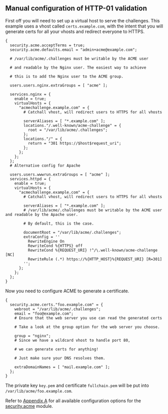 ## Manual configuration of HTTP-01 validation

First off you will need to set up a virtual host to serve the challenges. This example uses a vhost called `certs.example.com`, with the intent that you will generate certs for all your vhosts and redirect everyone to HTTPS.

```programlisting
{
  security.acme.acceptTerms = true;
  security.acme.defaults.email = "admin+acme@example.com";

  # /var/lib/acme/.challenges must be writable by the ACME user

  # and readable by the Nginx user. The easiest way to achieve

  # this is to add the Nginx user to the ACME group.

  users.users.nginx.extraGroups = [ "acme" ];

  services.nginx = {
    enable = true;
    virtualHosts = {
      "acmechallenge.example.com" = {
        # Catchall vhost, will redirect users to HTTPS for all vhosts

        serverAliases = [ "*.example.com" ];
        locations."/.well-known/acme-challenge" = {
          root = "/var/lib/acme/.challenges";
        };
        locations."/" = {
          return = "301 https://$host$request_uri";
        };
      };
    };
  };
  # Alternative config for Apache

  users.users.wwwrun.extraGroups = [ "acme" ];
  services.httpd = {
    enable = true;
    virtualHosts = {
      "acmechallenge.example.com" = {
        # Catchall vhost, will redirect users to HTTPS for all vhosts

        serverAliases = [ "*.example.com" ];
        # /var/lib/acme/.challenges must be writable by the ACME user and readable by the Apache user.

        # By default, this is the case.

        documentRoot = "/var/lib/acme/.challenges";
        extraConfig = ''
          RewriteEngine On
          RewriteCond %{HTTPS} off
          RewriteCond %{REQUEST_URI} !^/\.well-known/acme-challenge [NC]
          RewriteRule (.*) https://%{HTTP_HOST}%{REQUEST_URI} [R=301]
        '';
      };
    };
  };
}
```

Now you need to configure ACME to generate a certificate.

```programlisting
{
  security.acme.certs."foo.example.com" = {
    webroot = "/var/lib/acme/.challenges";
    email = "foo@example.com";
    # Ensure that the web server you use can read the generated certs

    # Take a look at the group option for the web server you choose.

    group = "nginx";
    # Since we have a wildcard vhost to handle port 80,

    # we can generate certs for anything!

    # Just make sure your DNS resolves them.

    extraDomainNames = [ "mail.example.com" ];
  };
}
```

The private key `key.pem` and certificate `fullchain.pem` will be put into `/var/lib/acme/foo.example.com`.

Refer to [Appendix A](options.html "Appendix A. Configuration Options") for all available configuration options for the [security.acme](options.html#opt-security.acme.certs) module.

